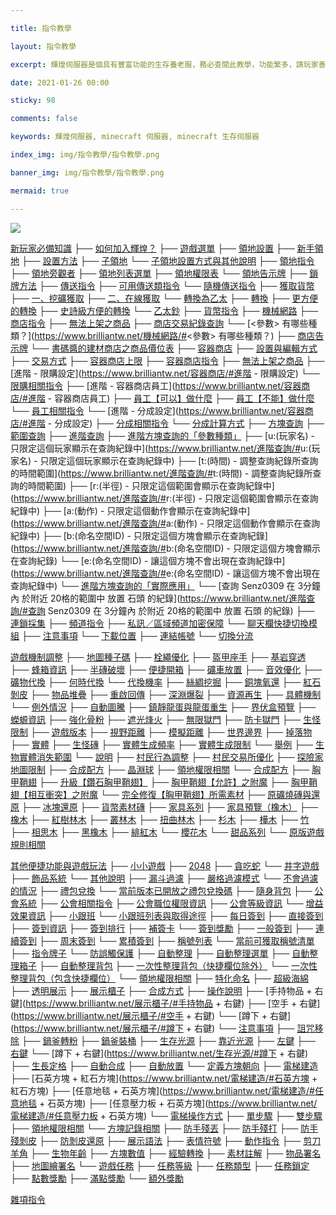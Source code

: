 ```yaml
---

title: 指令教學

layout: 指令教學

excerpt: 輝煌伺服器是個具有豐富功能的生存養老服，務必查閱此教學，功能繁多，請玩家善用 Ctrl + F 關鍵字查詢。

date: 2021-01-26 00:00

sticky: 98

comments: false

keywords: 輝煌伺服器, minecraft 伺服器, minecraft 生存伺服器

index_img: img/指令教學/指令教學.png

banner_img: img/指令教學/指令教學.png

mermaid: true

---
```


<style>
:not([data-user-color-scheme]) th {
    position: sticky;
    top: 0;
    z-index: 10000;
    background-color: #eee;
}

[data-user-color-scheme="dark"] th {
    position: sticky;
    top: 0;
    z-index: 10000;
    background-color: #1f3144;
}
</style>

![](img/指令教學/橫幅.png) 

[新玩家必備知識](https://www.brilliantw.net/新玩家必備知識)
├── [如何加入輝煌？](https://www.brilliantw.net/如何加入輝煌？)
├── [遊戲選單](https://www.brilliantw.net/遊戲選單)
├── [領地設置](https://www.brilliantw.net/領地設置)
  ├── [新手領地](https://www.brilliantw.net/領地設置/#新手領地)
  ├── [設置方法](https://www.brilliantw.net/領地設置/#設置方法)
  ├── [子領地](https://www.brilliantw.net/領地設置/#子領地)
    └── [子領地設置方式與其他說明](https://www.brilliantw.net/領地設置/#子領地設置方式與其他說明)
  ├── [領地指令](https://www.brilliantw.net/領地設置/#領地指令)
  ├── [領地旁觀者](https://www.brilliantw.net/領地設置/#領地旁觀者)
  ├── [領地列表選單](https://www.brilliantw.net/領地設置/#領地列表選單)
  ├── [領地權限表](https://www.brilliantw.net/領地設置/#領地權限表)
  └── [領地告示牌](https://www.brilliantw.net/領地設置/#領地告示牌)
├── [鎖牌方法](https://www.brilliantw.net/鎖牌方法)
├── [傳送指令](https://www.brilliantw.net/傳送指令)
  ├── [可用傳送類指令](https://www.brilliantw.net/傳送指令/#可用傳送類指令)
  └── [隨機傳送指令](https://www.brilliantw.net/傳送指令/#隨機傳送指令)
├── [獲取貨幣](https://www.brilliantw.net/獲取貨幣)
  ├── [一、挖礦獲取](https://www.brilliantw.net/獲取貨幣/#一、挖礦獲取)
  ├── [二、在線獲取](https://www.brilliantw.net/獲取貨幣/#二、在線獲取)
  └── [轉換為乙太](https://www.brilliantw.net/獲取貨幣/#轉換為乙太)
    ├── [轉換](https://www.brilliantw.net/獲取貨幣/#轉換)
    ├── [更方便的轉換](https://www.brilliantw.net/獲取貨幣/#更方便的轉換)
    ├── [史詩級方便的轉換](https://www.brilliantw.net/獲取貨幣/#史詩級方便的轉換)
    └── [乙太鈔](https://www.brilliantw.net/獲取貨幣/#乙太鈔)
├── [貨幣指令](https://www.brilliantw.net/貨幣指令)
├── [機械網路](https://www.brilliantw.net/機械網路)
  ├── [商店指令](https://www.brilliantw.net/機械網路/#商店指令)
  ├── [無法上架之商品](https://www.brilliantw.net/機械網路/#無法上架之商品)
  ├── [商店交易紀錄查詢](https://www.brilliantw.net/機械網路/#商店交易紀錄查詢)
    └── [<參數> 有哪些種類？](https://www.brilliantw.net/機械網路/#<參數> 有哪些種類？)
  ├── [商店告示牌](https://www.brilliantw.net/機械網路/#商店告示牌)
  └── [書碼醬的建材商店之商品價位表](https://www.brilliantw.net/機械網路/#書碼醬的建材商店之商品價位表)
├── [容器商店](https://www.brilliantw.net/容器商店)
  ├── [設置與編輯方式](https://www.brilliantw.net/容器商店/#設置與編輯方式)
  ├── [交易方式](https://www.brilliantw.net/容器商店/#交易方式)
  ├── [容器商店上限](https://www.brilliantw.net/容器商店/#容器商店上限)
  ├── [容器商店指令](https://www.brilliantw.net/容器商店/#容器商店指令)
  ├── [無法上架之商品](https://www.brilliantw.net/容器商店/#無法上架之商品)
  ├── [進階 - 限購設定](https://www.brilliantw.net/容器商店/#進階 - 限購設定)
    └── [限購相關指令](https://www.brilliantw.net/容器商店/#限購相關指令)
  ├── [進階 - 容器商店員工](https://www.brilliantw.net/容器商店/#進階 - 容器商店員工)
    ├── [員工【可以】做什麼](https://www.brilliantw.net/容器商店/#員工【可以】做什麼)
    ├── [員工【不能】做什麼](https://www.brilliantw.net/容器商店/#員工【不能】做什麼)
    └── [員工相關指令](https://www.brilliantw.net/容器商店/#員工相關指令)
  └── [進階 - 分成設定](https://www.brilliantw.net/容器商店/#進階 - 分成設定)
    ├── [分成相關指令](https://www.brilliantw.net/容器商店/#分成相關指令)
    └── [分成計算方式](https://www.brilliantw.net/容器商店/#分成計算方式)
├── [方塊查詢](https://www.brilliantw.net/方塊查詢)
├── [範圍查詢](https://www.brilliantw.net/範圍查詢)
├── [進階查詢](https://www.brilliantw.net/進階查詢)
  ├── [進階方塊查詢的「參數種類」](https://www.brilliantw.net/進階查詢/#進階方塊查詢的「參數種類」)
    ├── [<span class="label label-info">u:(玩家名) </span> - 只限定這個玩家顯示在查詢紀錄中](https://www.brilliantw.net/進階查詢/#<span class="label label-info">u:(玩家名) </span> - 只限定這個玩家顯示在查詢紀錄中)
    ├── [<span class="label label-info">t:(時間) </span> - 調整查詢紀錄所查詢的時間範圍](https://www.brilliantw.net/進階查詢/#<span class="label label-info">t:(時間) </span> - 調整查詢紀錄所查詢的時間範圍)
    ├── [<span class="label label-info">r:(半徑) </span> - 只限定這個範圍會顯示在查詢紀錄中](https://www.brilliantw.net/進階查詢/#<span class="label label-info">r:(半徑) </span> - 只限定這個範圍會顯示在查詢紀錄中)
    ├── [<span class="label label-info">a:(動作) </span> - 只限定這個動作會顯示在查詢紀錄中](https://www.brilliantw.net/進階查詢/#<span class="label label-info">a:(動作) </span> - 只限定這個動作會顯示在查詢紀錄中)
    ├── [<span class="label label-info">b:(命名空間ID) </span> - 只限定這個方塊會顯示在查詢紀錄](https://www.brilliantw.net/進階查詢/#<span class="label label-info">b:(命名空間ID) </span> - 只限定這個方塊會顯示在查詢紀錄)
    └── [<span class="label label-info">e:(命名空間ID) </span> - 讓這個方塊不會出現在查詢紀錄中](https://www.brilliantw.net/進階查詢/#<span class="label label-info">e:(命名空間ID) </span> - 讓這個方塊不會出現在查詢紀錄中)
  └── [進階方塊查詢的「實際應用」](https://www.brilliantw.net/進階查詢/#進階方塊查詢的「實際應用」)
    └── [查詢 <span class="label label-primary">Senz0309</span> 在 <span class="label label-warning">3分鐘內</span> 於附近 <span class="label label-success">20格的範圍中  </span> <span class="label label-danger">放置 </span> <span class="label label-secondary">石頭 </span> 的紀錄](https://www.brilliantw.net/進階查詢/#查詢 <span class="label label-primary">Senz0309</span> 在 <span class="label label-warning">3分鐘內</span> 於附近 <span class="label label-success">20格的範圍中  </span> <span class="label label-danger">放置 </span> <span class="label label-secondary">石頭 </span> 的紀錄)
├── [連鎖採集](https://www.brilliantw.net/連鎖採集)
├── [頻道指令](https://www.brilliantw.net/頻道指令)
  ├── [私訊／區域頻道加密保障](https://www.brilliantw.net/頻道指令/#私訊／區域頻道加密保障)
  └── [聊天欄快捷切換模組](https://www.brilliantw.net/頻道指令/#聊天欄快捷切換模組)
    ├── [注意事項](https://www.brilliantw.net/頻道指令/#注意事項)
    └── [下載位置](https://www.brilliantw.net/頻道指令/#下載位置)
├── [連結帳號](https://www.brilliantw.net/連結帳號)
└── [切換分流](https://www.brilliantw.net/切換分流)

[遊戲機制調整](https://www.brilliantw.net/遊戲機制調整)
├── [地圖種子碼](https://www.brilliantw.net/地圖種子碼)
├── [栓繩優化](https://www.brilliantw.net/栓繩優化)
├── [盔甲座手](https://www.brilliantw.net/盔甲座手)
├── [基岩穿透](https://www.brilliantw.net/基岩穿透)
├── [蜂箱資訊](https://www.brilliantw.net/蜂箱資訊)
├── [半磚破壞](https://www.brilliantw.net/半磚破壞)
├── [便捷開箱](https://www.brilliantw.net/便捷開箱)
├── [礦車放置](https://www.brilliantw.net/礦車放置)
├── [音效優化](https://www.brilliantw.net/音效優化)
├── [礦物代換](https://www.brilliantw.net/礦物代換)
  ├── [何時代換](https://www.brilliantw.net/礦物代換/#何時代換)
  └── [代換機率](https://www.brilliantw.net/礦物代換/#代換機率)
├── [絲綢挖掘](https://www.brilliantw.net/絲綢挖掘)
├── [銅塊氧還](https://www.brilliantw.net/銅塊氧還)
├── [紅石剝皮](https://www.brilliantw.net/紅石剝皮)
├── [物品堆疊](https://www.brilliantw.net/物品堆疊)
├── [重啟回傳](https://www.brilliantw.net/重啟回傳)
├── [深淵爆裂](https://www.brilliantw.net/深淵爆裂)
├── [資源再生](https://www.brilliantw.net/資源再生)
  ├── [具體機制](https://www.brilliantw.net/資源再生/#具體機制)
  └── [例外情況](https://www.brilliantw.net/資源再生/#例外情況)
├── [自動圖騰](https://www.brilliantw.net/自動圖騰)
├── [鎮靜龍蛋與龍蛋重生](https://www.brilliantw.net/鎮靜龍蛋與龍蛋重生)
├── [界伏盒預覽](https://www.brilliantw.net/界伏盒預覽)
├── [蠑螈資訊](https://www.brilliantw.net/蠑螈資訊)
├── [強化骨粉](https://www.brilliantw.net/強化骨粉)
├── [遮光烽火](https://www.brilliantw.net/遮光烽火)
├── [無限獄門](https://www.brilliantw.net/無限獄門)
├── [防卡獄門](https://www.brilliantw.net/防卡獄門)
├── [生怪限制](https://www.brilliantw.net/生怪限制)
├── [遊戲版本](https://www.brilliantw.net/遊戲版本)
├── [視野距離](https://www.brilliantw.net/視野距離)
├── [模擬距離](https://www.brilliantw.net/模擬距離)
├── [世界邊界](https://www.brilliantw.net/世界邊界)
├── [掉落物](https://www.brilliantw.net/掉落物)
├── [實體](https://www.brilliantw.net/實體)
├── [生怪磚](https://www.brilliantw.net/生怪磚)
├── [實體生成頻率](https://www.brilliantw.net/實體生成頻率)
├── [實體生成限制](https://www.brilliantw.net/實體生成限制)
  └── [舉例](https://www.brilliantw.net/實體生成限制/#舉例)
├── [生物實體消失範圍](https://www.brilliantw.net/生物實體消失範圍)
  └── [說明](https://www.brilliantw.net/生物實體消失範圍/#說明)
├── [村民行為調整](https://www.brilliantw.net/村民行為調整)
├── [村民交易所優化](https://www.brilliantw.net/村民交易所優化)
├── [探險家地圖限制](https://www.brilliantw.net/探險家地圖限制)
├── [合成配方](https://www.brilliantw.net/合成配方)
  ├── [晶淵球](https://www.brilliantw.net/合成配方/#晶淵球)
    ├── [領地權限相關](https://www.brilliantw.net/合成配方/#領地權限相關)
    └── [合成配方](https://www.brilliantw.net/合成配方/#合成配方)
  ├── [胸甲鞘翅](https://www.brilliantw.net/合成配方/#胸甲鞘翅)
    ├── [升級【鑽石胸甲鞘翅】](https://www.brilliantw.net/合成配方/#升級【鑽石胸甲鞘翅】)
    ├── [胸甲鞘翅【允許】之附魔](https://www.brilliantw.net/合成配方/#胸甲鞘翅【允許】之附魔)
    ├── [胸甲鞘翅【相互衝突】之附魔](https://www.brilliantw.net/合成配方/#胸甲鞘翅【相互衝突】之附魔)
    └── [完全修復【胸甲鞘翅】所需素材](https://www.brilliantw.net/合成配方/#完全修復【胸甲鞘翅】所需素材)
  ├── [原礦燒磚與還原](https://www.brilliantw.net/合成配方/#原礦燒磚與還原)
  ├── [冰塊還原](https://www.brilliantw.net/合成配方/#冰塊還原)
  ├── [貨幣素材磚](https://www.brilliantw.net/合成配方/#貨幣素材磚)
  ├── [家具系列](https://www.brilliantw.net/合成配方/#家具系列)
    ├── [家具預覽（橡木）](https://www.brilliantw.net/合成配方/#家具預覽（橡木）)
    ├── [橡木](https://www.brilliantw.net/合成配方/#橡木)
    ├── [紅樹林木](https://www.brilliantw.net/合成配方/#紅樹林木)
    ├── [叢林木](https://www.brilliantw.net/合成配方/#叢林木)
    ├── [扭曲林木](https://www.brilliantw.net/合成配方/#扭曲林木)
    ├── [杉木](https://www.brilliantw.net/合成配方/#杉木)
    ├── [樺木](https://www.brilliantw.net/合成配方/#樺木)
    ├── [竹](https://www.brilliantw.net/合成配方/#竹)
    ├── [相思木](https://www.brilliantw.net/合成配方/#相思木)
    ├── [黑橡木](https://www.brilliantw.net/合成配方/#黑橡木)
    ├── [緋紅木](https://www.brilliantw.net/合成配方/#緋紅木)
    └── [櫻花木](https://www.brilliantw.net/合成配方/#櫻花木)
  └── [甜品系列](https://www.brilliantw.net/合成配方/#甜品系列)
└── [原版遊戲規則相關](https://www.brilliantw.net/原版遊戲規則相關)

[其他便捷功能與遊戲玩法](https://www.brilliantw.net/其他便捷功能與遊戲玩法)
├── [小小遊戲](https://www.brilliantw.net/小小遊戲)
  ├── [2048](https://www.brilliantw.net/小小遊戲/#2048)
  ├── [貪吃蛇](https://www.brilliantw.net/小小遊戲/#貪吃蛇)
  └── [井字遊戲](https://www.brilliantw.net/小小遊戲/#井字遊戲)
├── [飾品系統](https://www.brilliantw.net/飾品系統)
  └── [其他說明](https://www.brilliantw.net/飾品系統/#其他說明)
├── [漏斗過濾](https://www.brilliantw.net/漏斗過濾)
  ├── [嚴格過濾模式](https://www.brilliantw.net/漏斗過濾/#嚴格過濾模式)
  └── [不會過濾的情況](https://www.brilliantw.net/漏斗過濾/#不會過濾的情況)
├── [禮包兌換](https://www.brilliantw.net/禮包兌換)
  └── [當前版本已開放之禮包兌換碼](https://www.brilliantw.net/禮包兌換/#當前版本已開放之禮包兌換碼)
├── [隨身背包](https://www.brilliantw.net/隨身背包)
├── [公會系統](https://www.brilliantw.net/公會系統)
  ├── [公會相關指令](https://www.brilliantw.net/公會系統/#公會相關指令)
  ├── [公會職位權限資訊](https://www.brilliantw.net/公會系統/#公會職位權限資訊)
  ├── [公會等級資訊](https://www.brilliantw.net/公會系統/#公會等級資訊)
  └── [增益效果資訊](https://www.brilliantw.net/公會系統/#增益效果資訊)
├── [小跟班](https://www.brilliantw.net/小跟班)
  └── [小跟班列表與取得途徑](https://www.brilliantw.net/小跟班/#小跟班列表與取得途徑)
├── [每日簽到](https://www.brilliantw.net/每日簽到)
  ├── [直接簽到](https://www.brilliantw.net/每日簽到/#直接簽到)
  ├── [簽到資訊](https://www.brilliantw.net/每日簽到/#簽到資訊)
  ├── [簽到排行](https://www.brilliantw.net/每日簽到/#簽到排行)
  ├── [補簽卡](https://www.brilliantw.net/每日簽到/#補簽卡)
  └── [簽到獎勵](https://www.brilliantw.net/每日簽到/#簽到獎勵)
    ├── [一般簽到](https://www.brilliantw.net/每日簽到/#一般簽到)
    ├── [連續簽到](https://www.brilliantw.net/每日簽到/#連續簽到)
    ├── [周末簽到](https://www.brilliantw.net/每日簽到/#周末簽到)
    └── [累積簽到](https://www.brilliantw.net/每日簽到/#累積簽到)
├── [稱號列表](https://www.brilliantw.net/稱號列表)
  └── [當前可獲取稱號清單](https://www.brilliantw.net/稱號列表/#當前可獲取稱號清單)
├── [指令牌子](https://www.brilliantw.net/指令牌子)
  └── [防誤觸保護](https://www.brilliantw.net/指令牌子/#防誤觸保護)
├── [自動整理](https://www.brilliantw.net/自動整理)
  ├── [自動整理選單](https://www.brilliantw.net/自動整理/#自動整理選單)
  ├── [自動整理箱子](https://www.brilliantw.net/自動整理/#自動整理箱子)
  ├── [自動整理背包](https://www.brilliantw.net/自動整理/#自動整理背包)
  ├── [一次性整理背包（快捷欄位除外）](https://www.brilliantw.net/自動整理/#一次性整理背包（快捷欄位除外）)
  └── [一次性整理背包（包含快捷欄位）](https://www.brilliantw.net/自動整理/#一次性整理背包（包含快捷欄位）)
    └── [領地權限相關](https://www.brilliantw.net/自動整理/#領地權限相關)
├── [特化命名](https://www.brilliantw.net/特化命名)
├── [超級海綿](https://www.brilliantw.net/超級海綿)
├── [透明展示](https://www.brilliantw.net/透明展示)
├── [展示櫃子](https://www.brilliantw.net/展示櫃子)
  ├── [合成方式](https://www.brilliantw.net/展示櫃子/#合成方式)
  ├── [操作說明](https://www.brilliantw.net/展示櫃子/#操作說明)
    ├── [手持物品 + 右鍵](https://www.brilliantw.net/展示櫃子/#手持物品 + 右鍵)
    ├── [空手 + 右鍵](https://www.brilliantw.net/展示櫃子/#空手 + 右鍵)
    └── [蹲下 + 右鍵](https://www.brilliantw.net/展示櫃子/#蹲下 + 右鍵)
  └── [注意事項](https://www.brilliantw.net/展示櫃子/#注意事項)
├── [詛咒移除](https://www.brilliantw.net/詛咒移除)
├── [鍋釜轉粉](https://www.brilliantw.net/鍋釜轉粉)
├── [鍋釜裝桶](https://www.brilliantw.net/鍋釜裝桶)
├── [生存光源](https://www.brilliantw.net/生存光源)
  ├── [靠近光源](https://www.brilliantw.net/生存光源/#靠近光源)
  ├── [左鍵](https://www.brilliantw.net/生存光源/#左鍵)
  ├── [右鍵](https://www.brilliantw.net/生存光源/#右鍵)
  └── [蹲下 + 右鍵](https://www.brilliantw.net/生存光源/#蹲下 + 右鍵)
├── [生長定格](https://www.brilliantw.net/生長定格)
├── [自動合成](https://www.brilliantw.net/自動合成)
├── [自動放置](https://www.brilliantw.net/自動放置)
  └── [定義方塊朝向](https://www.brilliantw.net/自動放置/#定義方塊朝向)
├── [電梯建造](https://www.brilliantw.net/電梯建造)
  ├── [石英方塊 + 紅石方塊](https://www.brilliantw.net/電梯建造/#石英方塊 + 紅石方塊)
  ├── [任意地毯 + 石英方塊](https://www.brilliantw.net/電梯建造/#任意地毯 + 石英方塊)
  ├── [任意壓力板 + 石英方塊](https://www.brilliantw.net/電梯建造/#任意壓力板 + 石英方塊)
  └── [電梯操作方式](https://www.brilliantw.net/電梯建造/#電梯操作方式)
    ├── [單步驟](https://www.brilliantw.net/電梯建造/#單步驟)
    ├── [雙步驟](https://www.brilliantw.net/電梯建造/#雙步驟)
    ├── [領地權限相關](https://www.brilliantw.net/電梯建造/#領地權限相關)
    └── [方塊記錄相關](https://www.brilliantw.net/電梯建造/#方塊記錄相關)
├── [防手殘丟](https://www.brilliantw.net/防手殘丟)
├── [防手殘打](https://www.brilliantw.net/防手殘打)
├── [防手殘剝皮](https://www.brilliantw.net/防手殘剝皮)
├── [防剝皮還原](https://www.brilliantw.net/防剝皮還原)
├── [展示語法](https://www.brilliantw.net/展示語法)
├── [表情符號](https://www.brilliantw.net/表情符號)
├── [動作指令](https://www.brilliantw.net/動作指令)
├── [剪刀羊角](https://www.brilliantw.net/剪刀羊角)
├── [生物年齡](https://www.brilliantw.net/生物年齡)
├── [方塊數值](https://www.brilliantw.net/方塊數值)
├── [經驗轉換](https://www.brilliantw.net/經驗轉換)
├── [素材註解](https://www.brilliantw.net/素材註解)
├── [物品署名](https://www.brilliantw.net/物品署名)
├── [地圖繪署名](https://www.brilliantw.net/地圖繪署名)
└── [遊戲任務](https://www.brilliantw.net/遊戲任務)
  ├── [任務等級](https://www.brilliantw.net/遊戲任務/#任務等級)
  ├── [任務類型](https://www.brilliantw.net/遊戲任務/#任務類型)
  ├── [任務鎖定](https://www.brilliantw.net/遊戲任務/#任務鎖定)
  ├── [點數獎勵](https://www.brilliantw.net/遊戲任務/#點數獎勵)
  ├── [滿點獎勵](https://www.brilliantw.net/遊戲任務/#滿點獎勵)
  └── [額外獎勵](https://www.brilliantw.net/遊戲任務/#額外獎勵)

[雜項指令](https://www.brilliantw.net/雜項指令)
